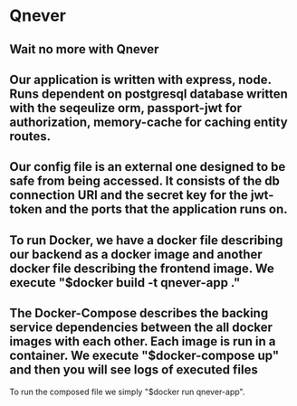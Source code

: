 # Qnever
Wait no more with Qnever
--------------------------------------------------------------------------------------------------------------------------
Our application is written with express, node. Runs dependent on postgresql database written with the seqeulize orm, passport-jwt for authorization, memory-cache for caching entity routes. 
---------------------------------------------------------------------------------------------------------------------------
Our config file is an external one designed to be safe from being accessed. It consists of the db connection URI and the secret key for the jwt-token and the ports that the application runs on.
---------------------------------------------------------------------------------------------------------------------------
To run Docker, we have a docker file describing our backend as a docker image and another docker file describing the frontend image. We execute "$docker build -t qnever-app ."
---------------------------------------------------------------------------------------------------------------------------
The Docker-Compose describes the backing service dependencies between the all docker images with each other. Each image is run in a container. We execute "$docker-compose up" and then you will see logs of executed files 
---------------------------------------------------------------------------------------------------------------------------
To run the composed file we simply "$docker run qnever-app".
